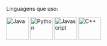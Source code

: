Linguagens que uso: <br>

<img 
  width=60
  title="Java"
  alt="Java"
  src="https://github.com/Akitsute/Akitsute/assets/118070875/b1439096-1e61-4833-9fc2-a603e5b0f269"
/>
<img 
  width=60
  title="Python"
  alt="Python"
  src="https://github.com/Akitsute/Akitsute/assets/118070875/0faa0b76-87e9-46b8-9b11-badcfb39165d"
/>
<img 
  width=60
  title="Javascript"
  alt="Javascript"
  src="https://github.com/Akitsute/Akitsute/assets/118070875/050114e8-b3eb-4389-b228-7f9ad138d34c"
/>
<img 
  width=60
  title="C++"
  alt="C++"
  src="https://github.com/Akitsute/Akitsute/assets/118070875/ba6457d4-a28a-4cfb-a771-b263fb556565"
/>
